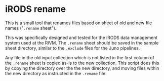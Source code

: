 # iRODS rename

This is a small tool that renames files based on sheet of old and new file names ("`.rename` sheet").

This was specifically designed and tested for the iRODS data management system used at the RIVM. The `.rename` sheet should be saved in the sample sheet directory, similar to the `.exclude` files for the Juno pipelines.

Any file in the old input collection which is not listed in the first column of the `.rename` sheet is copied as-is to the new collection. This script does this by copying the directory over the the new directory, and moving files within the new directory as instructed in the `.rename` file.